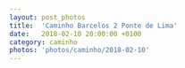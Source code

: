 ```yaml
---
layout: post_photos
title:  'Caminho Barcelos 2 Ponte de Lima'
date:   2018-02-10 20:00:00 +0100
category: caminho
photos: 'photos/caminho/2018-02-10'
---
```


